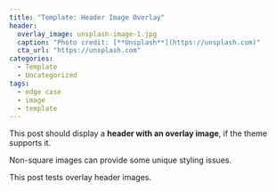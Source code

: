 ```yaml
---
title: "Template: Header Image Overlay"
header:
  overlay_image: unsplash-image-1.jpg
  caption: "Photo credit: [**Unsplash**](https://unsplash.com)"
  cta_url: "https://unsplash.com"
categories:
  - Template
  - Uncategorized
tags:
  - edge case
  - image
  - template
---
```


This post should display a **header with an overlay image**, if the theme supports it.

Non-square images can provide some unique styling issues.

This post tests overlay header images.